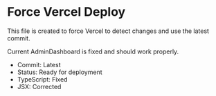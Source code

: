 # Force Vercel Deploy

This file is created to force Vercel to detect changes and use the latest commit.

Current AdminDashboard is fixed and should work properly.

- Commit: Latest
- Status: Ready for deployment
- TypeScript: Fixed
- JSX: Corrected 